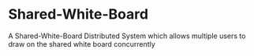 # Shared-White-Board
A Shared-White-Board Distributed System which allows multiple users to draw on the shared white board concurrently
